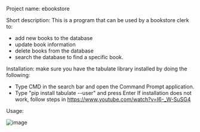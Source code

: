 Project name: ebookstore

Short description:
This is a program that can be used by a bookstore clerk to:
- add new books to the database
- update book information
- delete books from the database
- search the database to find a specific book.

Installation:
make sure you have the tabulate library installed by doing the following:
 - Type CMD in the search bar and open the Command Prompt application.
 - Type "pip install tabulate --user" and press Enter
If installation does not work, follow steps in https://www.youtube.com/watch?v=I6-_W-SuSG4

Usage:

![image](https://user-images.githubusercontent.com/123483224/219622312-af51c944-e642-426c-b69f-8e62cf8be949.png)
